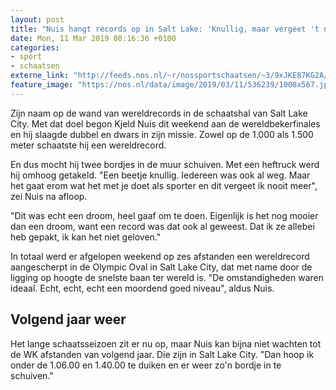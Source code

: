 ```yaml
---
layout: post
title: "Nuis hangt records op in Salt Lake: 'Knullig, maar vergeet 't nooit meer'"
date: Mon, 11 Mar 2019 08:16:36 +0100
categories: 
- sport 
- schaatsen 
externe_link: "http://feeds.nos.nl/~r/nossportschaatsen/~3/9xJKE87KG2A/2275474"
feature_image: "https://nos.nl/data/image/2019/03/11/536239/1008x567.jpg"
---
```


<p>Zijn naam op de wand van wereldrecords in de schaatshal van Salt Lake City. Met dat doel begon Kjeld Nuis dit weekend aan de wereldbekerfinales en hij slaagde dubbel en dwars in zijn missie. Zowel op de 1.000 als 1.500 meter schaatste hij een wereldrecord.</p>
<p>En dus mocht hij twee bordjes in de muur schuiven. Met een heftruck werd hij omhoog getakeld. "Een beetje knullig. Iedereen was ook al weg. Maar het gaat erom wat het met je doet als sporter en dit vergeet ik nooit meer", zei Nuis na afloop.</p>
<p>"Dit was echt een droom, heel gaaf om te doen. Eigenlijk is het nog mooier dan een droom, want een record was dat ook al geweest. Dat ik ze allebei heb gepakt, ik kan het niet geloven."</p>
<p>In totaal werd er afgelopen weekend op zes afstanden een wereldrecord aangescherpt in de Olympic Oval in Salt Lake City, dat met name door de ligging op hoogte de snelste baan ter wereld is. "De omstandigheden waren ideaal. Echt, echt, echt een moordend goed niveau", aldus Nuis.</p>
<h2>Volgend jaar weer</h2>
<p>Het lange schaatsseizoen zit er nu op, maar Nuis kan bijna niet wachten tot de WK afstanden van volgend jaar. Die zijn in Salt Lake City. "Dan hoop ik onder de 1.06.00 en 1.40.00 te duiken en er weer zo'n bordje in te schuiven."</p><img src="http://feeds.feedburner.com/~r/nossportschaatsen/~4/9xJKE87KG2A" height="1" width="1" alt=""/>
